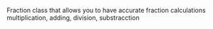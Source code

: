 Fraction class that allows you to have accurate fraction calculations
multiplication, adding, division, substracction
